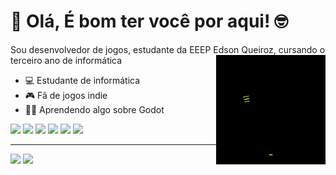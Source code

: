 # 👾 Olá, É bom ter você por aqui! 🤓

Sou desenvolvedor de jogos, estudante da EEEP Edson Queiroz, cursando o terceiro ano de informática
<img src = "banner.gif" width = "175px" align = "right">

- 💻  Estudante de informática
- 🎮 Fã de jogos indie
- 👩‍💻 Aprendendo algo sobre Godot

<div>
  <img src="https://img.shields.io/badge/Unity-100000?style=for-the-badge&logo=unity&logoColor=white"/>
  <img src="https://img.shields.io/badge/Django-092E20?style=for-the-badge&logo=django&logoColor=green"/>
  <img src="https://img.shields.io/badge/C%23-239120?style=for-the-badge&logo=csharp&logoColor=white"/>
  <img src="https://img.shields.io/badge/Python-FFD43B?style=for-the-badge&logo=python&logoColor=blue"/>
  <img src="https://img.shields.io/badge/JavaScript-323330?style=for-the-badge&logo=javascript&logoColor=F7DF1E"/>
  <img src="https://img.shields.io/badge/HTML5-E34F26?style=for-the-badge&logo=html5&logoColor=white"/>
</div>

---

<div align = "left">
<img height = "200em" src="https://github-readme-stats.vercel.app/api/top-langs/?username=Israel-Mendes-git&show_icons=true&theme=bear&count_private=true"/>
<img height = "200em" src="https://github-readme-stats.vercel.app/api?username=Israel-Mendes-git&show_icons=true&show_icons=true&theme=bear&count_private=true" />
</div>

